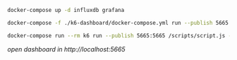 ```bash
docker-compose up -d influxdb grafana
```

```bash
docker-compose -f ./k6-dashboard/docker-compose.yml run --publish 5665:5665 --rm k6 run /scripts/script.js --out influxdb=http://influxdb:8086/k6
```

```bash
docker-compose run --rm k6 run --publish 5665:5665 /scripts/script.js --out influxdb=http://influxdb:8086/k6
```


*open dashboard in http://localhost:5665*

